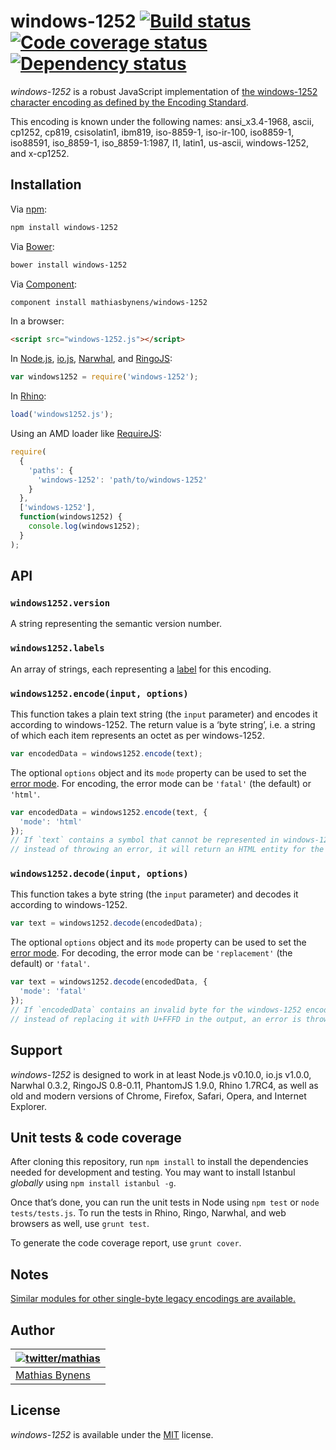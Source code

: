 # windows-1252 [![Build status](https://travis-ci.org/mathiasbynens/windows-1252.svg?branch=master)](https://travis-ci.org/mathiasbynens/windows-1252) [![Code coverage status](https://coveralls.io/repos/mathiasbynens/windows-1252/badge.svg)](https://coveralls.io/r/mathiasbynens/windows-1252) [![Dependency status](https://gemnasium.com/mathiasbynens/windows-1252.svg)](https://gemnasium.com/mathiasbynens/windows-1252)

_windows-1252_ is a robust JavaScript implementation of [the windows-1252 character encoding as defined by the Encoding Standard](http://encoding.spec.whatwg.org/#windows-1252).

This encoding is known under the following names: ansi_x3.4-1968, ascii, cp1252, cp819, csisolatin1, ibm819, iso-8859-1, iso-ir-100, iso8859-1, iso88591, iso_8859-1, iso_8859-1:1987, l1, latin1, us-ascii, windows-1252, and x-cp1252.

## Installation

Via [npm](https://www.npmjs.com/):

```bash
npm install windows-1252
```

Via [Bower](http://bower.io/):

```bash
bower install windows-1252
```

Via [Component](https://github.com/component/component):

```bash
component install mathiasbynens/windows-1252
```

In a browser:

```html
<script src="windows-1252.js"></script>
```

In [Node.js](https://nodejs.org/), [io.js](https://iojs.org/), [Narwhal](http://narwhaljs.org/), and [RingoJS](http://ringojs.org/):

```js
var windows1252 = require('windows-1252');
```

In [Rhino](http://www.mozilla.org/rhino/):

```js
load('windows1252.js');
```

Using an AMD loader like [RequireJS](http://requirejs.org/):

```js
require(
  {
    'paths': {
      'windows-1252': 'path/to/windows-1252'
    }
  },
  ['windows-1252'],
  function(windows1252) {
    console.log(windows1252);
  }
);
```

## API

### `windows1252.version`

A string representing the semantic version number.

### `windows1252.labels`

An array of strings, each representing a [label](http://encoding.spec.whatwg.org/#label) for this encoding.

### `windows1252.encode(input, options)`

This function takes a plain text string (the `input` parameter) and encodes it according to windows-1252. The return value is a ‘byte string’, i.e. a string of which each item represents an octet as per windows-1252.

```js
var encodedData = windows1252.encode(text);
```

The optional `options` object and its `mode` property can be used to set the [error mode](http://encoding.spec.whatwg.org/#error-mode). For encoding, the error mode can be `'fatal'` (the default) or `'html'`.

```js
var encodedData = windows1252.encode(text, {
  'mode': 'html'
});
// If `text` contains a symbol that cannot be represented in windows-1252,
// instead of throwing an error, it will return an HTML entity for the symbol.
```

### `windows1252.decode(input, options)`

This function takes a byte string (the `input` parameter) and decodes it according to windows-1252.

```js
var text = windows1252.decode(encodedData);
```

The optional `options` object and its `mode` property can be used to set the [error mode](http://encoding.spec.whatwg.org/#error-mode). For decoding, the error mode can be `'replacement'` (the default) or `'fatal'`.

```js
var text = windows1252.decode(encodedData, {
  'mode': 'fatal'
});
// If `encodedData` contains an invalid byte for the windows-1252 encoding,
// instead of replacing it with U+FFFD in the output, an error is thrown.
```

## Support

_windows-1252_ is designed to work in at least Node.js v0.10.0, io.js v1.0.0, Narwhal 0.3.2, RingoJS 0.8-0.11, PhantomJS 1.9.0, Rhino 1.7RC4, as well as old and modern versions of Chrome, Firefox, Safari, Opera, and Internet Explorer.

## Unit tests & code coverage

After cloning this repository, run `npm install` to install the dependencies needed for development and testing. You may want to install Istanbul _globally_ using `npm install istanbul -g`.

Once that’s done, you can run the unit tests in Node using `npm test` or `node tests/tests.js`. To run the tests in Rhino, Ringo, Narwhal, and web browsers as well, use `grunt test`.

To generate the code coverage report, use `grunt cover`.

## Notes

[Similar modules for other single-byte legacy encodings are available.](https://www.npmjs.com/browse/keyword/legacy-encoding)

## Author

| [![twitter/mathias](https://gravatar.com/avatar/24e08a9ea84deb17ae121074d0f17125?s=70)](https://twitter.com/mathias "Follow @mathias on Twitter") |
|---|
| [Mathias Bynens](https://mathiasbynens.be/) |

## License

_windows-1252_ is available under the [MIT](https://mths.be/mit) license.
